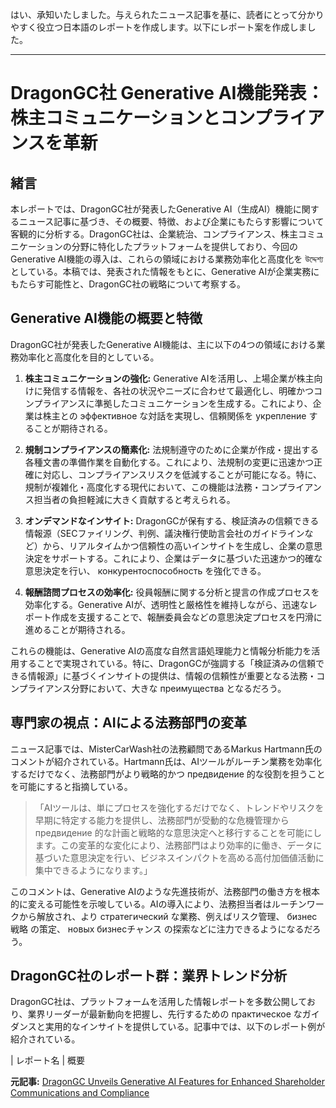はい、承知いたしました。与えられたニュース記事を基に、読者にとって分かりやすく役立つ日本語のレポートを作成します。以下にレポート案を作成しました。

---

# DragonGC社 Generative AI機能発表：株主コミュニケーションとコンプライアンスを革新

## 緒言

本レポートでは、DragonGC社が発表したGenerative AI（生成AI）機能に関するニュース記事に基づき、その概要、特徴、および企業にもたらす影響について客観的に分析する。DragonGC社は、企業統治、コンプライアンス、株主コミュニケーションの分野に特化したプラットフォームを提供しており、今回のGenerative AI機能の導入は、これらの領域における業務効率化と高度化を উদ্দেশ্যとしている。本稿では、発表された情報をもとに、Generative AIが企業実務にもたらす可能性と、DragonGC社の戦略について考察する。

## Generative AI機能の概要と特徴

DragonGC社が発表したGenerative AI機能は、主に以下の4つの領域における業務効率化と高度化を目的としている。

1. **株主コミュニケーションの強化:**
   Generative AIを活用し、上場企業が株主向けに発信する情報を、各社の状況やニーズに合わせて最適化し、明確かつコンプライアンスに準拠したコミュニケーションを生成する。これにより、企業は株主との эффективное な対話を実現し、信頼関係を укрепление することが期待される。

2. **規制コンプライアンスの簡素化:**
   法規制遵守のために企業が作成・提出する各種文書の準備作業を自動化する。これにより、法規制の変更に迅速かつ正確に対応し、コンプライアンスリスクを低減することが可能になる。特に、規制が複雑化・高度化する現代において、この機能は法務・コンプライアンス担当者の負担軽減に大きく貢献すると考えられる。

3. **オンデマンドなインサイト:**
   DragonGCが保有する、検証済みの信頼できる情報源（SECファイリング、判例、議決権行使助言会社のガイドラインなど）から、リアルタイムかつ信頼性の高いインサイトを生成し、企業の意思決定をサポートする。これにより、企業はデータに基づいた迅速かつ的確な意思決定を行い、 конкурентоспособность を強化できる。

4. **報酬諮問プロセスの効率化:**
   役員報酬に関する分析と提言の作成プロセスを効率化する。Generative AIが、透明性と厳格性を維持しながら、迅速なレポート作成を支援することで、報酬委員会などの意思決定プロセスを円滑に進めることが期待される。

これらの機能は、Generative AIの高度な自然言語処理能力と情報分析能力を活用することで実現されている。特に、DragonGCが強調する「検証済みの信頼できる情報源」に基づくインサイトの提供は、情報の信頼性が重要となる法務・コンプライアンス分野において、大きな преимущества となるだろう。

## 専門家の視点：AIによる法務部門の変革

ニュース記事では、MisterCarWash社の法務顧問であるMarkus Hartmann氏のコメントが紹介されている。Hartmann氏は、AIツールがルーチン業務を効率化するだけでなく、法務部門がより戦略的かつ предвидение 的な役割を担うことを可能にすると指摘している。

> 「AIツールは、単にプロセスを強化するだけでなく、トレンドやリスクを早期に特定する能力を提供し、法務部門が受動的な危機管理から предвидение 的な計画と戦略的な意思決定へと移行することを可能にします。この変革的な変化により、法務部門はより効率的に働き、データに基づいた意思決定を行い、ビジネスインパクトを高める高付加価値活動に集中できるようになります。」

このコメントは、Generative AIのような先進技術が、法務部門の働き方を根本的に変える可能性を示唆している。AIの導入により、法務担当者はルーチンワークから解放され、より стратегический な業務、例えばリスク管理、 бизнес戦略 の策定、 новых бизнесチャンス の探索などに注力できるようになるだろう。

## DragonGC社のレポート群：業界トレンド分析

DragonGC社は、プラットフォームを活用した情報レポートを多数公開しており、業界リーダーが最新動向を把握し、先行するための практическое なガイダンスと実用的なインサイトを提供している。記事中では、以下のレポート例が紹介されている。

| レポート名                                                                 | 概要                                                              

**元記事:** [DragonGC Unveils Generative AI Features for Enhanced Shareholder Communications and Compliance](https://www.prnewswire.com/news-releases/dragongc-unveils-generative-ai-features-for-enhanced-shareholder-communications-and-compliance-302366388.html)